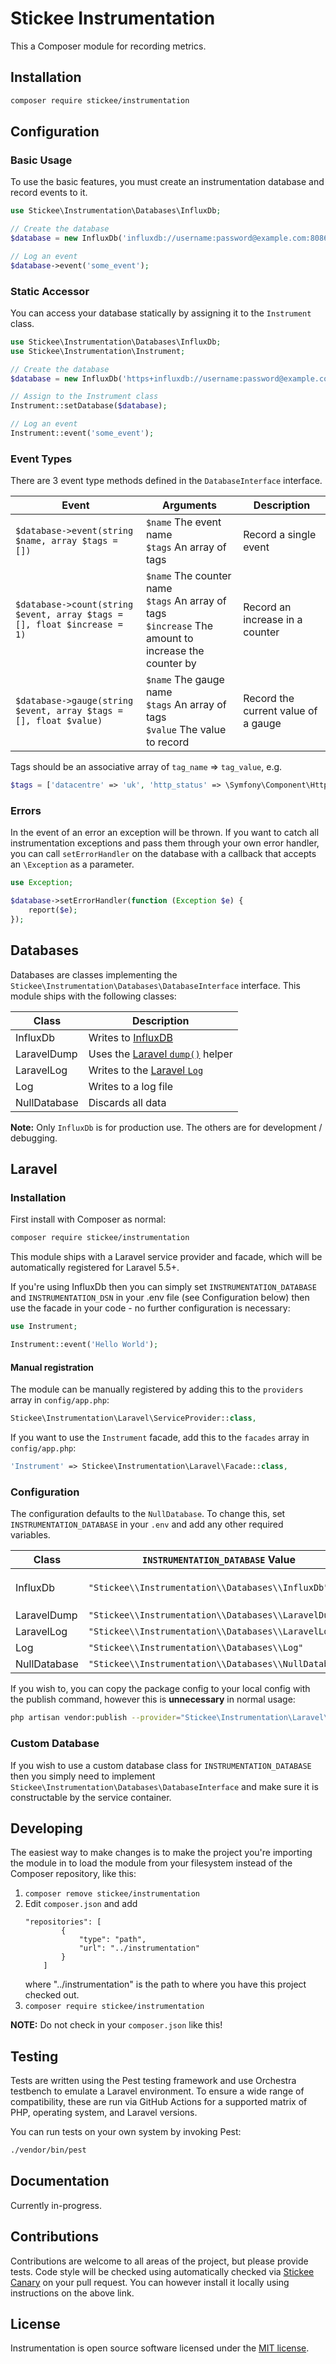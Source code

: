 # Stickee Instrumentation

This a Composer module for recording metrics.

## Installation

```bash
composer require stickee/instrumentation
```

## Configuration

### Basic Usage

To use the basic features, you must create an instrumentation database and record events to it.

```php
use Stickee\Instrumentation\Databases\InfluxDb;

// Create the database
$database = new InfluxDb('influxdb://username:password@example.com:8086/database_name');

// Log an event
$database->event('some_event');
```

### Static Accessor

You can access your database statically by assigning it to the `Instrument` class.

```php
use Stickee\Instrumentation\Databases\InfluxDb;
use Stickee\Instrumentation\Instrument;

// Create the database
$database = new InfluxDb('https+influxdb://username:password@example.com:443/database_name');

// Assign to the Instrument class
Instrument::setDatabase($database);

// Log an event
Instrument::event('some_event');
```

### Event Types

There are 3 event type methods defined in the `DatabaseInterface` interface.

| Event                                                                    | Arguments                                                                                                 | Description                         |
|--------------------------------------------------------------------------|-----------------------------------------------------------------------------------------------------------|-------------------------------------|
| `$database->event(string $name, array $tags = [])`                       | `$name` The event name<br>`$tags` An array of tags                                                        | Record a single event               |
| `$database->count(string $event, array $tags = [], float $increase = 1)` | `$name` The counter name<br>`$tags` An array of tags<br>`$increase` The amount to increase the counter by | Record an increase in a counter     |
| `$database->gauge(string $event, array $tags = [], float $value)`        | `$name` The gauge name<br>`$tags` An array of tags<br>`$value` The value to record                        | Record the current value of a gauge |

Tags should be an associative array of `tag_name` => `tag_value`, e.g.

```php
$tags = ['datacentre' => 'uk', 'http_status' => \Symfony\Component\HttpFoundation\Response::HTTP_OK];
```

### Errors

In the event of an error an exception will be thrown. If you want to catch all
instrumentation exceptions and pass them through your own error handler, you can
call `setErrorHandler` on the database with a callback that accepts an
`\Exception` as a parameter.

```php
use Exception;

$database->setErrorHandler(function (Exception $e) {
    report($e);
});
```

## Databases

Databases are classes implementing the `Stickee\Instrumentation\Databases\DatabaseInterface` interface.
This module ships with the following classes:

| Class        | Description                                                                             |
|--------------|-----------------------------------------------------------------------------------------|
| InfluxDb     | Writes to [InfluxDB](https://www.influxdata.com/products/influxdb-overview/)            |
| LaravelDump  | Uses the [Laravel `dump()`](https://laravel.com/docs/master/helpers#method-dump) helper |
| LaravelLog   | Writes to the [Laravel `Log`](https://laravel.com/docs/master/logging)                  |
| Log          | Writes to a log file                                                                    |
| NullDatabase | Discards all data                                                                       |

**Note:** Only `InfluxDb` is for production use. The others are for development / debugging.

## Laravel

### Installation

First install with Composer as normal:

```bash
composer require stickee/instrumentation
```

This module ships with a Laravel service provider and facade, which will be automatically registered for Laravel 5.5+.

If you're using InfluxDb then you can simply set `INSTRUMENTATION_DATABASE` and `INSTRUMENTATION_DSN` in your .env file
(see Configuration below) then use the facade in your code - no further
configuration is necessary:

```php
use Instrument;

Instrument::event('Hello World');
```

#### Manual registration

The module can be manually registered by adding this to the `providers` array in `config/app.php`:

```php
Stickee\Instrumentation\Laravel\ServiceProvider::class,
```

If you want to use the `Instrument` facade, add this to the `facades` array in `config/app.php`:

```php
'Instrument' => Stickee\Instrumentation\Laravel\Facade::class,
```

### Configuration

The configuration defaults to the `NullDatabase`. To change this, set `INSTRUMENTATION_DATABASE`
in your `.env` and add any other required variables.

| Class        | `INSTRUMENTATION_DATABASE` Value                      | Other Values                                                                                                                                                                                       |
|--------------|-------------------------------------------------------|----------------------------------------------------------------------------------------------------------------------------------------------------------------------------------------------------|
| InfluxDb     | `"Stickee\\Instrumentation\\Databases\\InfluxDb"`     | `INSTRUMENTATION_DSN="https+influxdb://username:password@example.com:8086/database_name"` - The database DSN (required)<br>`INSTRUMENTATION_VERIFY_SSL=true` - Verify the database SSL certificate |
| LaravelDump  | `"Stickee\\Instrumentation\\Databases\\LaravelDump"`  | None                                                                                                                                                                                               |
| LaravelLog   | `"Stickee\\Instrumentation\\Databases\\LaravelLog"`   | None                                                                                                                                                                                               |
| Log          | `"Stickee\\Instrumentation\\Databases\\Log"`          | `INSTRUMENTATION_FILENAME="/path/to/file.log"` - The log file (required)                                                                                                                           |
| NullDatabase | `"Stickee\\Instrumentation\\Databases\\NullDatabase"` | None                                                                                                                                                                                               |

If you wish to, you can copy the package config to your local config with the publish command,
however this is **unnecessary** in normal usage:

```bash
php artisan vendor:publish --provider="Stickee\Instrumentation\Laravel\ServiceProvider"
```

### Custom Database

If you wish to use a custom database class for `INSTRUMENTATION_DATABASE` then you simply need to implement `Stickee\Instrumentation\Databases\DatabaseInterface` and make sure it is constructable by the service container.

## Developing

The easiest way to make changes is to make the project you're importing the module in to load the module from your filesystem instead of the Composer repository, like this:

1. `composer remove stickee/instrumentation`
2. Edit `composer.json` and add
    ```
    "repositories": [
            {
                "type": "path",
                "url": "../instrumentation"
            }
        ]
    ```
    where "../instrumentation" is the path to where you have this project checked out.
3. `composer require stickee/instrumentation`

**NOTE:** Do not check in your `composer.json` like this!

## Testing

Tests are written using the Pest testing framework and use Orchestra testbench to emulate a Laravel environment. To
ensure a wide range of compatibility, these are run via GitHub Actions for a supported matrix of PHP, operating system,
and Laravel versions.

You can run tests on your own system by invoking Pest:

```bash
./vendor/bin/pest
```

## Documentation

Currently in-progress.

## Contributions

Contributions are welcome to all areas of the project, but please provide tests. Code style will be checked using
automatically checked via [Stickee Canary](https://github.com/stickeeuk/canary) on your pull request. You can however
install it locally using instructions on the above link.

## License

Instrumentation is open source software licensed under the [MIT license](https://opensource.org/licenses/MIT).
